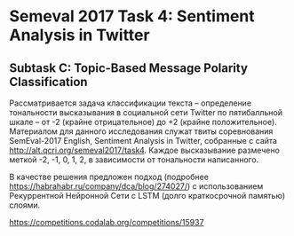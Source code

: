 # Semeval 2017 Task 4: Sentiment Analysis in Twitter
## Subtask C: Topic-Based Message Polarity Classification
Рассматривается задача классификации текста – определение тональности высказывания в социальной сети Twitter
по пятибалльной шкале – от -2 (крайне отрицательное) до +2 (крайне положительное). 
Материалом для данного исследования служат твиты соревнования SemEval-2017 English, Sentiment Analysis in Twitter, 
собранные с сайта http://alt.qcri.org/semeval2017/task4. Каждое высказывание размечено меткой -2, -1, 0, 1, 2, 
в зависимости от тональности написанного.  

В качестве решения предложен подход (подробнее https://habrahabr.ru/company/dca/blog/274027/) с использованием Рекуррентной Нейронной Сети с LSTM (долго краткосрочной памятью) слоями.

https://competitions.codalab.org/competitions/15937
